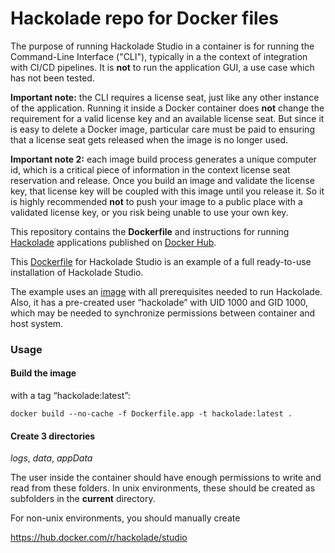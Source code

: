 # Hackolade repo for Docker files

The purpose of running Hackolade Studio in a container is for running the Command-Line Interface ("CLI"), typically in a the context of integration with CI/CD pipelines.  It is **not** to run the application GUI, a use case which has not been tested.

**Important note:** the CLI  requires a license seat, just like any other instance of the application.  Running it inside a Docker container does **not** change the requirement for a valid license key and an available license seat.  But since it is easy to delete a Docker image, particular care must be paid to ensuring that a license seat gets released when the image is no longer used.

**Important note 2:** each image build process generates a unique computer id, which is a critical piece of information in the context license seat reservation and release.  Once you build an image and validate the license key, that license key will be coupled with this image until you release it.  So it is highly recommended **not** to push your image to a public place with a validated license key, or you risk being unable to use your own key.



This repository contains the **Dockerfile** and instructions for running [Hackolade](https://hackolade.com) applications published on [Docker Hub](https://hub.docker.com/).

This [Dockerfile](Studio/Dockerfile.app) for Hackolade Studio is an example of a full ready-to-use installation of Hackolade Studio.

The example uses an [image](https://hub.docker.com/layers/156675526/hackolade/studio/0.0.1/images/sha256-e07bd24cb67b0b6ccc59cee52fe563fd3a9f52f840e1776fcd446b3ec00c7cff?context=explore) with all prerequisites needed to run Hackolade. Also, it has a pre-created user “hackolade” with UID 1000 and GID 1000, which may be needed to synchronize permissions between container and host system.



### Usage

#### Build the image

with a tag “hackolade:latest”:

`docker build --no-cache -f Dockerfile.app -t hackolade:latest .`

#### Create 3 directories

*logs*, *data*, *appData*

The user inside the container should have enough permissions to write and read from these folders.  In unix environments, these should be created as subfolders in the **current** directory.  

For non-unix environments, you should manually create 

<to be continued>



https://hub.docker.com/r/hackolade/studio



